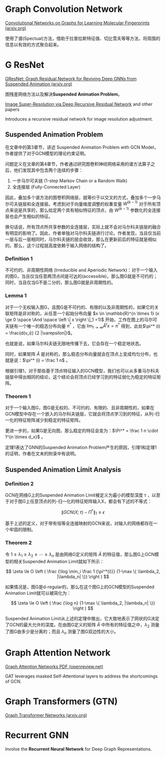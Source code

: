 # Graph Convolution Network

[Convolutional Networks on Graphs for Learning Molecular Fingerprints (arxiv.org)](https://arxiv.org/abs/1509.09292)

使用了谱(Spectual)方法，借助于拉普拉斯特征值、切比雪夫等等方法，将周围的信息以有效的方式聚合起来。

# G ResNet

[GResNet: Graph Residual Network for Reviving Deep GNNs from Suspended Animation (arxiv.org)](https://arxiv.org/abs/1909.05729)

图残差网络方法以及解决**Suspended Animation Problem**。

[Image Super-Resolution via Deep Recursive Residual Network](https://ieeexplore.ieee.org/stamp/stamp.jsp?tp=&arnumber=8099781) and other papers

Introduces a recursive residual network for image resolution adjustment.

## Suspended Animation Problem

在文章中的第3章节，讲述 Suspended Animation Problem with GCN Model，作者提供了对于GCN模型的理论约束证明。

问题定义在文章的第4章节，作者通过研究图卷积神经网络采用的谱方法算子之后，他们发现其中包含两个连续的步骤：

1. 一步马尔可夫链 (1-step Markov Chain or a Random Walk)
2. 全连接层 (Fully-Connected Layer)

因此，叠加多个谱方法的图卷积网络层，就等价于以交叉的方式，叠加多个一步马尔可夫链层和全连接层。考虑到对于向量维度调整的权重变量 $W^{(k-1)}$ 对于所有顶点来说是共享的，那么给定两个具有相似特征的顶点，由 $W^{(k-1)}$ 参数化的全连接层也会产生相似的特征。

换句话说，所有顶点所共享参数的全连接层，实际上就不会对马尔科夫链层的融合有明显的影响了。因此，作者单独对马尔科夫链进行讨论。作者发现，当且仅当前一层与后一层相同时，马尔科夫链的层会收敛，那么在更新前后的特征就是相似的。那么，这个过程就高度依赖于输入网络的结构了。

### Definition 1

不可约的、非周期性网络 (Irreducible and Aperiodic Network)：对于一个输入的图G，当且仅当任意两顶点间是可达的(accessible)，那么图G就是不可约的；同时，当且仅当G不是二分的，那么图G就是非周期性的。

### Lemma 1

对于一个无权输入图G，且图G是不可约的、有限的以及非周期性的，如果它的关联矩阵是非对称的，从任意一个起始分布向量 $x \in \mathbb{R}^{n \times 1} (x \ge 0 \space \And \space \left \| x \right \|_1 =1)$ 开始，工作在图上的马尔可夫链有一个唯一的稳态分布向量 $\pi^*$ ，它由 $\lim_{t \to \infty} \hat A^t x = \pi^*$ 得到，此处$\pi^* (i) = \frac{d(v_i)} {2 |\varepsilon|}$。

也就是说，如果马尔科夫链无限地传播下去，它会存在一个稳定地状态。

同时，如果矩阵 $\hat A$ 是对称的，那么稳态分布向量就会在顶点上变成均匀分布，也就是说：$\pi^* (i) = \frac 1 n$ 。

根据引理1，对于那些基于顶点特征输入的GCN模型，我们也可以从多重马尔科夫链层中得出相同的结论，这个结论会将顶点已经学习到的特征弱化为稳定的特征矩阵。

### Theorem 1

对于一个输入图G，图G是无权的、不可约的、有限的、且非周期性的，如果在GCN模型中存在一个嵌入的马尔科夫链层，它就会将顶点学习到的特征，从列-归一化的特征矩阵减少到稳定的特征矩阵。

更进一步的，如果G是无向图，那么稳定的特征会变为：$\Pi^* = \frac 1 n \cdot  1^{n \times d_x}$ 。

定理1表达了GNN的Suspended Animation Problem产生的原因，引理1和定理1的证明，作者在文末的附录中有说明。

## Suspended Animation Limit Analysis

### Definition 2

GCN在网络G上的Suspended Animation Limit被定义为最小的模型深度 $\tau$ ，以至于对于图G上任意顶点的列-归一化的特征矩阵输入X，都会有下述的不等式：

$$
\left \| GCN (X; \tau) - \Pi^* \right \|_1 \le \epsilon
$$

基于上述的定义，对于带有恒等全连接映射的GCN来说，对输入的网络都存在一个牢固的限制。

### Theorem 2

令 $1 \ge \lambda_1 \ge \lambda_2 \ge \cdots \ge \lambda_n$ 是由网络G定义的矩阵 $\hat A$ 的特征值，那么图G上GCN模型的相关Suspended Animation Limit就如下所示：

$$
\zeta \le O \left ( \frac {\log \min_i \frac 1 {\pi^*(i)}} {1-\max \{ \lambda_2, |\lambda_n| \}} \right )
$$

如果情况是，图G是d-regular的，那么在这个图G上的GCN模型的Suspended Animation Limit就可以被简化为：

$$
\zeta \le O \left ( \frac {\log n} {1-\max \{ \lambda_2, |\lambda_n| \}} \right )
$$

Suspended Animation Limit从上述的定理中推出，它大致地表示了网状的G决定了GCN的最大允许的深度。在由图G定义的矩阵 $\hat A$ 中所有的特征值之中，$\lambda_2$ 测量了图G由多少是分离的；而且 $\lambda_n$ 测量了图G双边性的大小。

# Graph Attention Network

[Graph Attention Networks PDF (openreview.net)](https://openreview.net/pdf?id=rJXMpikCZ)

GAT leverages masked Self-Attentional layers to address the shortcomings of GCN.

# Graph Transformers (GTN)

[Graph Transformer Networks (arxiv.org)](https://arxiv.org/abs/1911.06455)

# Recurrent GNN

Involve the **Recurrent Neural Network** for Deep Graph Representations.
